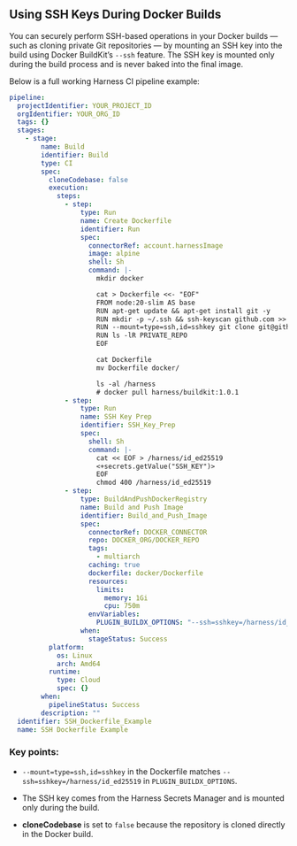 ## Using SSH Keys During Docker Builds

You can securely perform SSH-based operations in your Docker builds — such as cloning private Git repositories — by mounting an SSH key into the build using Docker BuildKit’s `--ssh` feature. The SSH key is mounted only during the build process and is never baked into the final image.

Below is a full working Harness CI pipeline example:

```yaml
pipeline:
  projectIdentifier: YOUR_PROJECT_ID
  orgIdentifier: YOUR_ORG_ID
  tags: {}
  stages:
    - stage:
        name: Build
        identifier: Build
        type: CI
        spec:
          cloneCodebase: false
          execution:
            steps:
              - step:
                  type: Run
                  name: Create Dockerfile
                  identifier: Run
                  spec:
                    connectorRef: account.harnessImage
                    image: alpine
                    shell: Sh
                    command: |-
                      mkdir docker

                      cat > Dockerfile <<- "EOF"
                      FROM node:20-slim AS base
                      RUN apt-get update && apt-get install git -y
                      RUN mkdir -p ~/.ssh && ssh-keyscan github.com >> ~/.ssh/known_hosts
                      RUN --mount=type=ssh,id=sshkey git clone git@github.com:GITHUB_ORG/PRIVATE_REPO.git
                      RUN ls -lR PRIVATE_REPO
                      EOF

                      cat Dockerfile
                      mv Dockerfile docker/

                      ls -al /harness
                      # docker pull harness/buildkit:1.0.1
              - step:
                  type: Run
                  name: SSH Key Prep
                  identifier: SSH_Key_Prep
                  spec:
                    shell: Sh
                    command: |-
                      cat << EOF > /harness/id_ed25519
                      <+secrets.getValue("SSH_KEY")>
                      EOF
                      chmod 400 /harness/id_ed25519
              - step:
                  type: BuildAndPushDockerRegistry
                  name: Build and Push Image
                  identifier: Build_and_Push_Image
                  spec:
                    connectorRef: DOCKER_CONNECTOR
                    repo: DOCKER_ORG/DOCKER_REPO
                    tags:
                      - multiarch
                    caching: true
                    dockerfile: docker/Dockerfile
                    resources:
                      limits:
                        memory: 1Gi
                        cpu: 750m
                    envVariables:
                      PLUGIN_BUILDX_OPTIONS: "--ssh=sshkey=/harness/id_ed25519"
                  when:
                    stageStatus: Success
          platform:
            os: Linux
            arch: Amd64
          runtime:
            type: Cloud
            spec: {}
        when:
          pipelineStatus: Success
        description: ""
  identifier: SSH_Dockerfile_Example
  name: SSH Dockerfile Example
```

### Key points:

- `--mount=type=ssh,id=sshkey` in the Dockerfile matches `--ssh=sshkey=/harness/id_ed25519` in `PLUGIN_BUILDX_OPTIONS`.

- The SSH key comes from the Harness Secrets Manager and is mounted only during the build.

- **cloneCodebase** is set to `false` because the repository is cloned directly in the Docker build.


